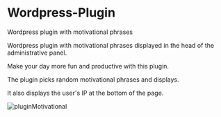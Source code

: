 # Wordpress-Plugin
Wordpress plugin with motivational phrases

Wordpress plugin with motivational phrases displayed in the head of the administrative panel.

Make your day more fun and productive with this plugin.

The plugin picks random motivational phrases and displays.

It also displays the user's IP at the bottom of the page.

![pluginMotivational](https://user-images.githubusercontent.com/28272136/221083937-4f0f6354-229a-4347-b316-69acc77e9552.jpg)
